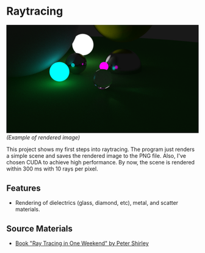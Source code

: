 # Raytracing

![image](example/output.png)
*(Example of rendered image)*

This project shows my first steps into raytracing. The program just renders a simple scene and saves the rendered image to the PNG file. Also, I've chosen CUDA to achieve high performance. By now, the scene is rendered within 300 ms with 10 rays per pixel.

## Features

 * Rendering of dielectrics (glass, diamond, etc), metal, and scatter materials.

## Source Materials
 
 * [Book "Ray Tracing in One Weekend" by Peter Shirley](https://www.amazon.com/Ray-Tracing-Weekend-Minibooks-Book-ebook/dp/B01B5AODD8)
